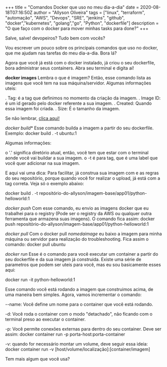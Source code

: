 +++
title = "Comandos Docker que uso no meu dia-a-dia"
date = 2020-08-18T07:16:50Z
author = "Allyson Oliveira"
tags = ["linux", "terraform", "automação", "AWS", "Devops", "SRE", "jenkins", "github", "docker","kubernetes", "golang","go", "Python", "dockerfile"]
description = "O que faço com o docker para mover minhas tasks para done?"
+++

Salve, salve! devopeiros? Tudo bem com vocês?  

Vou escrever um pouco sobre os principais comandos que uso no docker, que me ajudam nas tarefas do meu dia-a-dia. Bora lá?

Agora que você já está com o docker instalado, já criou o seu dockerfile, bora administrar seus containers. Abra seu terminal e digita aí!

**docker images**
Lembra o que é imagem? Então, esse comando lista as imagens que você tem na sua máquina/servidor. Algumas informações uteis:

. Tag: é a tag que definimos no momento da criação da imagem.
. Image ID: é um id gerado pelo docker referente a sua imagem.
. Created: Quando essa imagem foi criada.
. Size: É o tamanho da imagem. 

 Se não lembrar, [clica aqui!](https://allyson.cloud/posts/docker-dockerfile/)

 *docker build**
Esse comando builda a imagem a partir do seu dockerfile. Exemplo:
docker build . -t ubuntu:1

Algumas informações:

o '.' significa diretório atual, então, você tem que estar com o terminal aonde você vai buildar a sua imagem. 
o -t é para tag, que é uma label que você quer adicionar na sua imagem. 

E aqui vai uma dica: 
Para facilitar, já construa sua imagem com e as regras do seu repositório, porque quando você for realizar o upload, já está com a tag correta. Veja só o exemplo abaixo:

docker build . -t repositório-do-allyson/imagem-base/app01/python-helloworld:1

*docker push*
Com esse comando, eu envio as imagens docker que eu trabalhei para o registry (Pode ser o registry da AWS ou qualquer outra ferramenta que armazena suas imagens). O comando fica assim:
docker push repositório-do-allyson/imagem-base/app01/python-helloworld:1

*docker pull* 
Com o docker pull *nomedaimage* eu baixo a imagem para minha máquina ou servidor para realização do troubleshooting. Fica assim o comando:
docker pull ubuntu

*docker run*
Esse é o comando para você executar um container a partir do seu dockerfile e da sua imagem já construida. Existe uma série de parametros que podem ser uteis para você, mas eu sou basicamente esses aqui:

docker run -it python-helloworld:1

Esse comando você está rodando a imagem que construimos acima, de uma maneira bem simples. Agora, vamos incrementar o comando:

--name: Você define um nome para o container que você está rodando.

-d: Você roda o container com o modo "detachado", não ficando com o terminal preso ao executar o container. 

-p: Você permite conexões externas para dentro do seu container. Deve ser assim:
docker container run -p porta-host:porta-container

-v: quando for necessário montar um volume, deve seguir essa ideia: 
docker container run -v [host/volume/localização]:[container/imagem]

Tem mais algum que você usa? 